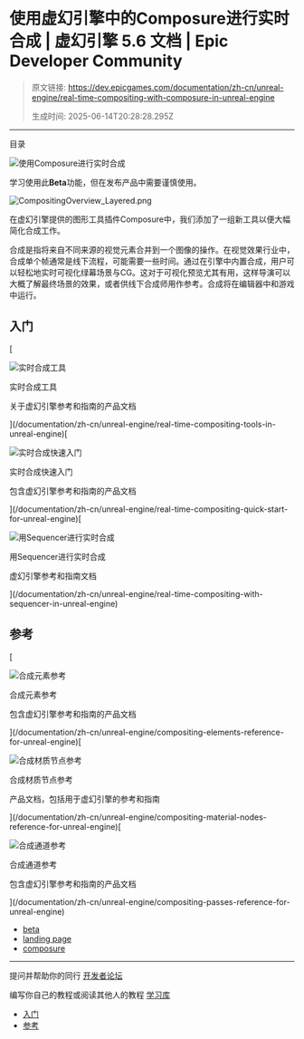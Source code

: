 # 使用虚幻引擎中的Composure进行实时合成 | 虚幻引擎 5.6 文档 | Epic Developer Community

> 原文链接: https://dev.epicgames.com/documentation/zh-cn/unreal-engine/real-time-compositing-with-composure-in-unreal-engine
> 
> 生成时间: 2025-06-14T20:28:28.295Z

---

目录

![使用Composure进行实时合成](https://dev.epicgames.com/community/api/documentation/image/056c08ac-9b9c-499b-a768-ca643d842fa1?resizing_type=fill&width=1920&height=335)

学习使用此**Beta**功能，但在发布产品中需要谨慎使用。

![](https://d1iv7db44yhgxn.cloudfront.net/documentation/images/836c937c-a3b3-432d-8656-fba4ae02cbc4/compositingoverview_layered.png "CompositingOverview_Layered.png")

在虚幻引擎提供的图形工具插件Composure中，我们添加了一组新工具以便大幅简化合成工作。

合成是指将来自不同来源的视觉元素合并到一个图像的操作。在视觉效果行业中，合成单个帧通常是线下流程，可能需要一些时间。通过在引擎中内置合成，用户可以轻松地实时可视化绿幕场景与CG。这对于可视化预览尤其有用，这样导演可以大概了解最终场景的效果，或者供线下合成师用作参考。合成将在编辑器中和游戏中运行。

## 入门

[

![实时合成工具](https://d1iv7db44yhgxn.cloudfront.net/documentation/images/35dce9c4-0e71-4121-adb7-07d09273afae/00-composure-topic.png)

实时合成工具

关于虚幻引擎参考和指南的产品文档





](/documentation/zh-cn/unreal-engine/real-time-compositing-tools-in-unreal-engine)[

![实时合成快速入门](https://d1iv7db44yhgxn.cloudfront.net/documentation/images/9d21d897-99ae-4540-806a-09dceb2cbcb2/placeholder_topic.png)

实时合成快速入门

包含虚幻引擎参考和指南的产品文档





](/documentation/zh-cn/unreal-engine/real-time-compositing-quick-start-for-unreal-engine)[

![用Sequencer进行实时合成](https://d1iv7db44yhgxn.cloudfront.net/documentation/images/5d67b5f8-018b-43bf-8a08-433cce26b94b/ue5_00-topic-image-sequencer.png)

用Sequencer进行实时合成

虚幻引擎参考和指南文档





](/documentation/zh-cn/unreal-engine/real-time-compositing-with-sequencer-in-unreal-engine)

## 参考

[

![合成元素参考](https://d1iv7db44yhgxn.cloudfront.net/documentation/images/30e9375d-708f-45a1-a17c-6043b7bf89cf/topic-image.png)

合成元素参考

包含虚幻引擎参考和指南的产品文档





](/documentation/zh-cn/unreal-engine/compositing-elements-reference-for-unreal-engine)[

![合成材质节点参考](https://d1iv7db44yhgxn.cloudfront.net/documentation/images/cf8d0585-4f29-4124-82f3-52628e4f96c1/00-topic-image-nodes.png)

合成材质节点参考

产品文档，包括用于虚幻引擎的参考和指南





](/documentation/zh-cn/unreal-engine/compositing-material-nodes-reference-for-unreal-engine)[

![合成通道参考](https://d1iv7db44yhgxn.cloudfront.net/documentation/images/69be81bf-e714-4d8a-b13b-95f4781eb7bb/00-topic-image-composure-ref.png)

合成通道参考

包含虚幻引擎参考和指南的产品文档





](/documentation/zh-cn/unreal-engine/compositing-passes-reference-for-unreal-engine)

-   [beta](https://dev.epicgames.com/community/search?query=beta)
-   [landing page](https://dev.epicgames.com/community/search?query=landing%20page)
-   [composure](https://dev.epicgames.com/community/search?query=composure)

* * *

提问并帮助你的同行 [开发者论坛](https://forums.unrealengine.com/categories?tag=unreal-engine)

编写你自己的教程或阅读其他人的教程 [学习库](https://dev.epicgames.com/community/unreal-engine/learning)

-   [入门](/documentation/zh-cn/unreal-engine/real-time-compositing-with-composure-in-unreal-engine#%E5%85%A5%E9%97%A8)
-   [参考](/documentation/zh-cn/unreal-engine/real-time-compositing-with-composure-in-unreal-engine#%E5%8F%82%E8%80%83)
